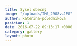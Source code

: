 ```yaml
---
title: Sysel obecný
image: "/uploads/IMG_2908v.JPG"
author: katerina-polednikova
position: 1
date: 2016-07-22 09:13:17 +0000
category: gallery
layout: photo
---
```

